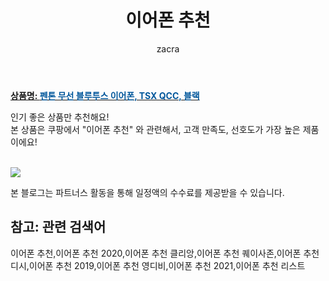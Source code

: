 ﻿---
layout: post
title:  "이어폰 추천"
author: zacra
categories: [ 아이템 ]
tags: [이어폰 추천,이어폰 추천 2020,이어폰 추천 클리앙,이어폰 추천 퀘이사존,이어폰 추천 디시,이어폰 추천 2019,이어폰 추천 영디비,이어폰 추천 2021,이어폰 추천 리스트]
image: https://static.coupangcdn.com/image/retail/images/8812594668847-b6e1e1ba-ed4f-40e6-996c-14a3de000dd2.jpg 
description: "쿠팡에서 이어폰 추천 관련 상품으로 가장 고객 선호도가 높은 제품 중 하나입니다."
rating: 4.5
---

<a href="https://link.coupang.com/re/AFFSDP?lptag=AF8407795&pageKey=1267680731&itemId=2271297881&vendorItemId=70268512204&traceid=V0-153-6332044f6f4b9e15"><b>상품명: <font color='#01579B'>펜톤 무선 블루투스 이어폰, TSX QCC, 블랙</font></b></a>

인기 좋은 상품만 추천해요!<br/>
본 상품은 쿠팡에서 "이어폰 추천" 와 관련해서, 고객 만족도, 선호도가 가장 높은 제품이에요!<br/><br/>



<a href="https://link.coupang.com/re/AFFSDP?lptag=AF8407795&pageKey=1267680731&itemId=2271297881&vendorItemId=70268512204&traceid=V0-153-6332044f6f4b9e15"><img src="https://thumbnail7.coupangcdn.com/thumbnails/remote/q89/image/retail/images/3518850037715-ec49e8d7-779c-41d7-8e5a-723159ef4ac6.jpg"></a> 

본 블로그는 파트너스 활동을 통해 일정액의 수수료를 제공받을 수 있습니다.

## 참고: 관련 검색어    
이어폰 추천,이어폰 추천 2020,이어폰 추천 클리앙,이어폰 추천 퀘이사존,이어폰 추천 디시,이어폰 추천 2019,이어폰 추천 영디비,이어폰 추천 2021,이어폰 추천 리스트